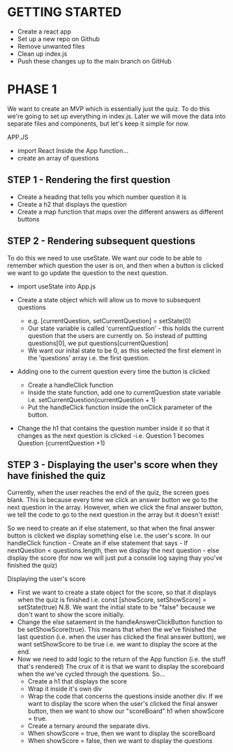 # GETTING STARTED
- Create a react app
- Set up a new repo on Github
- Remove unwanted files
- Clean up index.js
- Push these changes up to the main branch on GitHub

# PHASE 1
We want to create an MVP which is essentially just the quiz. 
To do this we're going to set up everything in index.js. 
Later we will move the data into separate files and components, but let's keep it simple for now.

APP.JS
- import React 
Inside the App function...
- create an array of questions

## STEP 1 - Rendering the first question
- Create a heading that tells you which number question it is
- Create a h2 that displays the question
- Create a map function that maps over the different answers as different buttons

## STEP 2 - Rendering subsequent questions
To do this we need to use useState. We want our code to be able to remember which question the user is on, and then when a button is clicked we want to go update the question to the next question. 
- import useState into App.js
- Create a state object which will allow us to move to subsequent questions
    - e.g. [currentQuestion, setCurrentQuestion] = setState(0)
    - Our state variable is called 'currentQuestion' - this holds the current question that the users are currently on. So instead of puttting questions[0], we put questions[currentQuestion]
    - We want our inital state to be 0, as this selected the first element in the 'questions' array i.e. the first question.

- Adding one to the current question every time the button is clicked
    - Create a handleClick function
    - Inside the state function, add one to currentQuestion state variable
        i.e. setCurrentQuestion(currentQuestion + 1)
    - Put the handleClick function inside the onClick parameter of the button.

- Change the h1 that contains the question number inside it so that it changes as the next question is clicked
    -i.e. Question 1 becomes Question {currentQuestion +1}

## STEP 3 - Displaying the user's score when they have finished the quiz
Currently, when the user reaches the end of the quiz, the screen goes blank. This is because every time we click an answer button we go to the next question in the array. However, when we click the final answer button, we tell the code to go to the next question in the array but it doesn't exist!

So we need to create an if else statement, so that when the final answer button is clicked we display something else i.e. the user's score.
In our handleClick function
    - Create an if else statement that says
    - If nextQuestion < questions.length, then we display the next question
    - else display the score (for now we will just put a console log saying thay you've finished the quiz)

Displaying the user's score
- First we want to create a state object for the score, so that it displays when the quiz is finished
    i.e. const [showScore, setShowScore] = setState(true)
    N.B. We want the initial state to be "false" because we don't want to show the score initially.
- Change the else sataement in the handleAnswerClickButton function to be setShowScore(true). This means that when the we've finished the last question (i.e. when the user has clicked the final answer button), we want setShowScore to be true i.e. we want to display the score at the end.
- Now we need to add logic to the return of the App function (i.e. the stuff that's rendered)
    The crux of it is that we want to display the scoreboard when the we've cycled through the questions. So...
    - Create a h1 that displays the score
    - Wrap it inside it's own div
    - Wrap the code that concerns the questions inside another div.
    If we want to display the score when the user's clicked the final answer button, then we want to show our "scoreBoard" h1 when showScore = true.
    - Create a ternary around the separate divs.
    - When showScore = true, then we want to display the scoreBoard
    - When showScore = false, then we want to display the questions